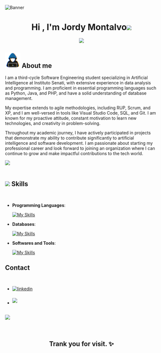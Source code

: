 ![Banner](https://github.com/JordyMontalvo/JordyMontalvo/raw/master/banner.gif)






<h1 align="center"><b>Hi , I'm Jordy Montalvo</b><img src="https://media.giphy.com/media/hvRJCLFzcasrR4ia7z/giphy.gif" width="35"></h1>

<p align="center">
  <a href="https://github.com/DenverCoder1/readme-typing-svg"><img src="https://readme-typing-svg.herokuapp.com?font=Time+New+Roman&color=cyan&size=25&center=true&vCenter=true&width=600&height=100&lines=++;Software+Engginer"></a>
</p>

	
## <picture><img src = "https://github.com/0xAbdulKhalid/0xAbdulKhalid/raw/main/assets/mdImages/about_me.gif" width = 50px></picture> **About me**

I am a third-cycle Software Engineering student specializing in Artificial Intelligence at Instituto Senati, with extensive experience in data analysis and programming. I am proficient in essential programming languages such as Python, Java, and PHP, and have a solid understanding of database management.

My expertise extends to agile methodologies, including RUP, Scrum, and XP, and I am well-versed in tools like Visual Studio Code, SQL, and Git. I am known for my proactive attitude, constant motivation to learn new technologies, and creativity in problem-solving.

Throughout my academic journey, I have actively participated in projects that demonstrate my ability to contribute significantly to artificial intelligence and software development. I am passionate about starting my professional career and look forward to joining an organization where I can continue to grow and make impactful contributions to the tech world.









<img src="https://user-images.githubusercontent.com/73097560/115834477-dbab4500-a447-11eb-908a-139a6edaec5c.gif"><br><br>

## <img src="https://media2.giphy.com/media/QssGEmpkyEOhBCb7e1/giphy.gif?cid=ecf05e47a0n3gi1bfqntqmob8g9aid1oyj2wr3ds3mg700bl&rid=giphy.gif" width ="25"><b> Skills</b>
<br>

<p align="center">

- **Programming Languages**:
    
    [![My Skills](https://skillicons.dev/icons?i=js,ts,py,php,java)](https://skillicons.dev)


- **Databases**:

    [![My Skills](https://skillicons.dev/icons?i=mysql,sqlite,postgres,mongodb)](https://skillicons.dev)


- **Softwares and Tools**:

    [![My Skills](https://skillicons.dev/icons?i=express,vscode,git,github,css,html)](https://skillicons.dev)



## <b> Contact</b>
<br>
<div align='left'>

<ul>

<li>
<a href="www.linkedin.com/in/jordy-joseph-montalvo-" target="_blank">
<img src="https://img.shields.io/badge/linkedin:  Jordy Montalvo-%2300acee.svg?color=405DE6&style=for-the-badge&logo=linkedin&logoColor=white" alt=linkedin style="margin-bottom: 5px;"/>
</a>
</li>

<br>

<li>
<a href="mailto:jordyjosephmontalvo@gmail.com" target="_blank">
<img src="https://img.shields.io/badge/gmail:  Jordy Montalvo-%23EA4335.svg?style=for-the-badge&logo=gmail&logoColor=white" t=mail style="margin-bottom: 5px;" />
</a>
</li>
	
</ul>
</div>

<br>
<img src="https://user-images.githubusercontent.com/73097560/115834477-dbab4500-a447-11eb-908a-139a6edaec5c.gif">
<br>
<br>
<br>

<div align='center'>

## <b>Trank you for visit. ✨</b>

</div>




